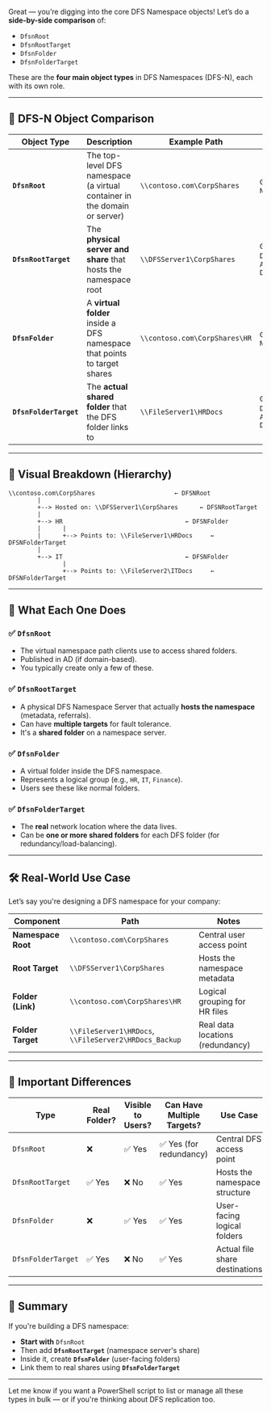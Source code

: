 Great — you’re digging into the core DFS Namespace objects! Let’s do a **side-by-side comparison** of:

* `DfsnRoot`
* `DfsnRootTarget`
* `DfsnFolder`
* `DfsnFolderTarget`

These are the **four main object types** in DFS Namespaces (DFS-N), each with its own role.

---

## 🧭 DFS-N Object Comparison

| Object Type            | Description                                                               | Example Path                  | Key Cmdlets                                    |
| ---------------------- | ------------------------------------------------------------------------- | ----------------------------- | ---------------------------------------------- |
| **`DfsnRoot`**         | The top-level DFS namespace (a virtual container in the domain or server) | `\\contoso.com\CorpShares`    | `Get-DfsnRoot`, `New-DfsnRoot`                 |
| **`DfsnRootTarget`**   | The **physical server and share** that hosts the namespace root           | `\\DFSServer1\CorpShares`     | `Get-DfsnRootTarget`, `Add-DfsnRootTarget`     |
| **`DfsnFolder`**       | A **virtual folder** inside a DFS namespace that points to target shares  | `\\contoso.com\CorpShares\HR` | `Get-DfsnFolder`, `New-DfsnFolder`             |
| **`DfsnFolderTarget`** | The **actual shared folder** that the DFS folder links to                 | `\\FileServer1\HRDocs`        | `Get-DfsnFolderTarget`, `Add-DfsnFolderTarget` |

---

## 🔁 Visual Breakdown (Hierarchy)

```
\\contoso.com\CorpShares                      ← DFSNRoot
        |
        +--> Hosted on: \\DFSServer1\CorpShares      ← DFSNRootTarget
        |
        +--> HR                                  ← DFSNFolder
        |      |
        |      +--> Points to: \\FileServer1\HRDocs     ← DFSNFolderTarget
        |
        +--> IT                                  ← DFSNFolder
               |
               +--> Points to: \\FileServer2\ITDocs     ← DFSNFolderTarget
```

---

## 🧩 What Each One Does

### ✅ `DfsnRoot`

* The virtual namespace path clients use to access shared folders.
* Published in AD (if domain-based).
* You typically create only a few of these.

### ✅ `DfsnRootTarget`

* A physical DFS Namespace Server that actually **hosts the namespace** (metadata, referrals).
* Can have **multiple targets** for fault tolerance.
* It's a **shared folder** on a namespace server.

### ✅ `DfsnFolder`

* A virtual folder inside the DFS namespace.
* Represents a logical group (e.g., `HR`, `IT`, `Finance`).
* Users see these like normal folders.

### ✅ `DfsnFolderTarget`

* The **real** network location where the data lives.
* Can be **one or more shared folders** for each DFS folder (for redundancy/load-balancing).

---

## 🛠 Real-World Use Case

Let’s say you're designing a DFS namespace for your company:

| Component          | Path                                                  | Notes                            |
| ------------------ | ----------------------------------------------------- | -------------------------------- |
| **Namespace Root** | `\\contoso.com\CorpShares`                            | Central user access point        |
| **Root Target**    | `\\DFSServer1\CorpShares`                             | Hosts the namespace metadata     |
| **Folder (Link)**  | `\\contoso.com\CorpShares\HR`                         | Logical grouping for HR files    |
| **Folder Target**  | `\\FileServer1\HRDocs`, `\\FileServer2\HRDocs_Backup` | Real data locations (redundancy) |

---

## 🚨 Important Differences

| Type               | Real Folder? | Visible to Users? | Can Have Multiple Targets? | Use Case                       |
| ------------------ | ------------ | ----------------- | -------------------------- | ------------------------------ |
| `DfsnRoot`         | ❌            | ✅ Yes             | ✅ Yes (for redundancy)     | Central DFS access point       |
| `DfsnRootTarget`   | ✅ Yes        | ❌ No              | ✅ Yes                      | Hosts the namespace structure  |
| `DfsnFolder`       | ❌            | ✅ Yes             | ✅ Yes                      | User-facing logical folders    |
| `DfsnFolderTarget` | ✅ Yes        | ❌ No              | ✅ Yes                      | Actual file share destinations |

---

## 🚀 Summary

If you're building a DFS namespace:

* **Start with** `DfsnRoot`
* Then add **`DfsnRootTarget`** (namespace server's share)
* Inside it, create **`DfsnFolder`** (user-facing folders)
* Link them to real shares using **`DfsnFolderTarget`**

---

Let me know if you want a PowerShell script to list or manage all these types in bulk — or if you're thinking about DFS replication too.
